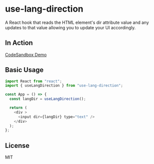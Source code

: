 # use-lang-direction

A React hook that reads the HTML element's dir attribute value and any updates to that value allowing you to update your UI accordingly.

## In Action

[CodeSandbox Demo](https://codesandbox.io/s/uselangdirection-ditky)

## Basic Usage

```JavaScript
import React from "react";
import { useLangDirection } from "use-lang-direction";

const App = () => {
  const langDir = useLangDirection();

  return (
    <div >
      <input dir={langDir} type="text" />
    </div>
  );
};

```

## License

MIT
